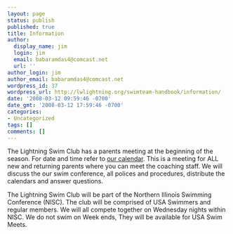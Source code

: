 ```yaml
---
layout: page
status: publish
published: true
title: Information
author:
  display_name: jim
  login: jim
  email: babaramdas4@comcast.net
  url: ''
author_login: jim
author_email: babaramdas4@comcast.net
wordpress_id: 37
wordpress_url: http://lwlightning.org/swimteam-handbook/information/
date: '2008-03-12 09:59:46 -0700'
date_gmt: '2008-03-12 17:59:46 -0700'
categories:
- Uncategorized
tags: []
comments: []
---
```

The Lightning Swim Club has a parents meeting at the beginning of the season.  For date and time refer to <a href='/calendar.html'>our calendar</a>. This is a meeting for ALL new and returning parents where you can meet the coaching staff. We will discuss the our swim conference, all polices and procedures, distribute the calendars and answer questions.

The Lightning Swim Club will be part of the Northern Illinois Swimming Conference (NISC). The club will be comprised of USA Swimmers and regular members. We will all compete together on Wednesday nights within NISC. We do not swim on Week ends, They will be available for USA Swim Meets.
